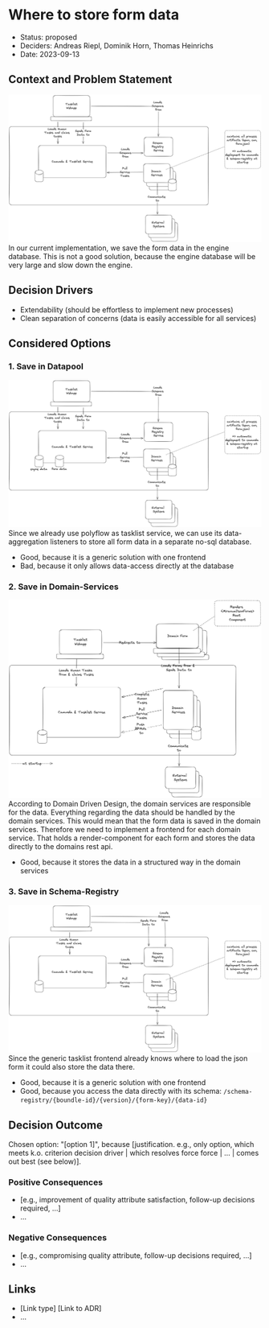 # Where to store form data

* Status: proposed
* Deciders: Andreas Riepl, Dominik Horn, Thomas Heinrichs
* Date: 2023-09-13

## Context and Problem Statement

![save-in-engine](bpm-platform-save-in-engine.png)
In our current implementation, we save the form data in the engine database.
This is not a good solution, because the engine database will be very large and slow down the engine.

## Decision Drivers <!-- optional -->

* Extendability (should be effortless to implement new processes)
* Clean separation of concerns (data is easily accessible for all services)

## Considered Options

### 1. Save in Datapool
![save-in-datapool](bpm-platform-save-in-datapool.png)
Since we already use polyflow as tasklist service, we can use its data-aggregation listeners to store all form data in a separate no-sql database.

* Good, because it is a generic solution with one frontend
* Bad, because it only allows data-access directly at the database

### 2. Save in Domain-Services
![save-in-domain](bpm-platform-save-in-domain.png)
According to Domain Driven Design, the domain services are responsible for the data. Everything regarding the data should be handled by the domain services.
This would mean that the form data is saved in the domain services.
Therefore we need to implement a frontend for each domain service.
That holds a render-component for each form and stores the data directly to the domains rest api.

* Good, because it stores the data in a structured way in the domain services


### 3. Save in Schema-Registry
![save-in-schema-registry](bpm-platform-save-in-schema-registry.png)
Since the generic tasklist frontend already knows where to load the json form it could also store the data there.

* Good, because it is a generic solution with one frontend
* Good, because you access the data directly with its schema: `/schema-registry/{boundle-id}/{version}/{form-key}/{data-id}`

## Decision Outcome

Chosen option: "[option 1]", because [justification. e.g., only option, which meets k.o. criterion decision driver | which resolves force force | … | comes out best (see below)].

### Positive Consequences <!-- optional -->

* [e.g., improvement of quality attribute satisfaction, follow-up decisions required, …]
* …

### Negative Consequences <!-- optional -->

* [e.g., compromising quality attribute, follow-up decisions required, …]
* …

## Links <!-- optional -->

* [Link type] [Link to ADR] <!-- example: Refined by [ADR-0005](0005-example.md) -->
* … <!-- numbers of links can vary -->
